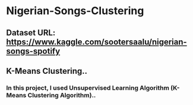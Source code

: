# Nigerian-Songs-Clustering
## Dataset URL: https://www.kaggle.com/sootersaalu/nigerian-songs-spotify
## K-Means Clustering..
### In this project, I used Unsupervised Learning Algorithm (K-Means Clustering Algorithm)..

